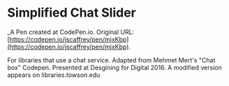 # Simplified Chat Slider
 _A Pen created at CodePen.io. Original URL: [https://codepen.io/jscaffrey/pen/mjxKbp](https://codepen.io/jscaffrey/pen/mjxKbp).

 For libraries that use a chat service. Adapted from Mehmet Mert's "Chat box" Codepen. Presented at Desgining for Digital 2016. A modified version appears on libraries.towson.edu